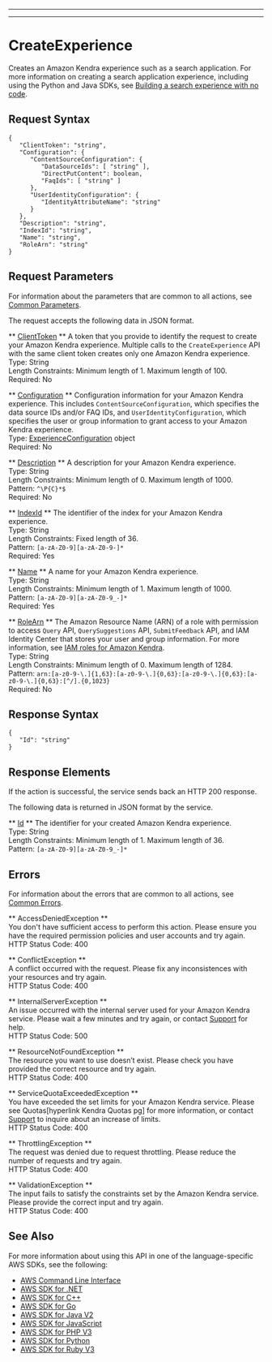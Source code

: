 --------

--------

# CreateExperience<a name="API_CreateExperience"></a>

Creates an Amazon Kendra experience such as a search application\. For more information on creating a search application experience, including using the Python and Java SDKs, see [Building a search experience with no code](https://docs.aws.amazon.com/kendra/latest/dg/deploying-search-experience-no-code.html)\.

## Request Syntax<a name="API_CreateExperience_RequestSyntax"></a>

```
{
   "ClientToken": "string",
   "Configuration": { 
      "ContentSourceConfiguration": { 
         "DataSourceIds": [ "string" ],
         "DirectPutContent": boolean,
         "FaqIds": [ "string" ]
      },
      "UserIdentityConfiguration": { 
         "IdentityAttributeName": "string"
      }
   },
   "Description": "string",
   "IndexId": "string",
   "Name": "string",
   "RoleArn": "string"
}
```

## Request Parameters<a name="API_CreateExperience_RequestParameters"></a>

For information about the parameters that are common to all actions, see [Common Parameters](CommonParameters.md)\.

The request accepts the following data in JSON format\.

 ** [ClientToken](#API_CreateExperience_RequestSyntax) **   <a name="Kendra-CreateExperience-request-ClientToken"></a>
A token that you provide to identify the request to create your Amazon Kendra experience\. Multiple calls to the `CreateExperience` API with the same client token creates only one Amazon Kendra experience\.  
Type: String  
Length Constraints: Minimum length of 1\. Maximum length of 100\.  
Required: No

 ** [Configuration](#API_CreateExperience_RequestSyntax) **   <a name="Kendra-CreateExperience-request-Configuration"></a>
Configuration information for your Amazon Kendra experience\. This includes `ContentSourceConfiguration`, which specifies the data source IDs and/or FAQ IDs, and `UserIdentityConfiguration`, which specifies the user or group information to grant access to your Amazon Kendra experience\.  
Type: [ExperienceConfiguration](API_ExperienceConfiguration.md) object  
Required: No

 ** [Description](#API_CreateExperience_RequestSyntax) **   <a name="Kendra-CreateExperience-request-Description"></a>
A description for your Amazon Kendra experience\.  
Type: String  
Length Constraints: Minimum length of 0\. Maximum length of 1000\.  
Pattern: `^\P{C}*$`   
Required: No

 ** [IndexId](#API_CreateExperience_RequestSyntax) **   <a name="Kendra-CreateExperience-request-IndexId"></a>
The identifier of the index for your Amazon Kendra experience\.  
Type: String  
Length Constraints: Fixed length of 36\.  
Pattern: `[a-zA-Z0-9][a-zA-Z0-9-]*`   
Required: Yes

 ** [Name](#API_CreateExperience_RequestSyntax) **   <a name="Kendra-CreateExperience-request-Name"></a>
A name for your Amazon Kendra experience\.  
Type: String  
Length Constraints: Minimum length of 1\. Maximum length of 1000\.  
Pattern: `[a-zA-Z0-9][a-zA-Z0-9_-]*`   
Required: Yes

 ** [RoleArn](#API_CreateExperience_RequestSyntax) **   <a name="Kendra-CreateExperience-request-RoleArn"></a>
The Amazon Resource Name \(ARN\) of a role with permission to access `Query` API, `QuerySuggestions` API, `SubmitFeedback` API, and IAM Identity Center that stores your user and group information\. For more information, see [IAM roles for Amazon Kendra](https://docs.aws.amazon.com/kendra/latest/dg/iam-roles.html)\.  
Type: String  
Length Constraints: Minimum length of 0\. Maximum length of 1284\.  
Pattern: `arn:[a-z0-9-\.]{1,63}:[a-z0-9-\.]{0,63}:[a-z0-9-\.]{0,63}:[a-z0-9-\.]{0,63}:[^/].{0,1023}`   
Required: No

## Response Syntax<a name="API_CreateExperience_ResponseSyntax"></a>

```
{
   "Id": "string"
}
```

## Response Elements<a name="API_CreateExperience_ResponseElements"></a>

If the action is successful, the service sends back an HTTP 200 response\.

The following data is returned in JSON format by the service\.

 ** [Id](#API_CreateExperience_ResponseSyntax) **   <a name="Kendra-CreateExperience-response-Id"></a>
The identifier for your created Amazon Kendra experience\.  
Type: String  
Length Constraints: Minimum length of 1\. Maximum length of 36\.  
Pattern: `[a-zA-Z0-9][a-zA-Z0-9_-]*` 

## Errors<a name="API_CreateExperience_Errors"></a>

For information about the errors that are common to all actions, see [Common Errors](CommonErrors.md)\.

 ** AccessDeniedException **   
You don't have sufficient access to perform this action\. Please ensure you have the required permission policies and user accounts and try again\.  
HTTP Status Code: 400

 ** ConflictException **   
A conflict occurred with the request\. Please fix any inconsistences with your resources and try again\.  
HTTP Status Code: 400

 ** InternalServerException **   
An issue occurred with the internal server used for your Amazon Kendra service\. Please wait a few minutes and try again, or contact [ Support](http://aws.amazon.com/aws.amazon.com/contact-us) for help\.  
HTTP Status Code: 500

 ** ResourceNotFoundException **   
The resource you want to use doesn’t exist\. Please check you have provided the correct resource and try again\.  
HTTP Status Code: 400

 ** ServiceQuotaExceededException **   
You have exceeded the set limits for your Amazon Kendra service\. Please see Quotas\[hyperlink Kendra Quotas pg\] for more information, or contact [ Support](http://aws.amazon.com/aws.amazon.com/contact-us) to inquire about an increase of limits\.  
HTTP Status Code: 400

 ** ThrottlingException **   
The request was denied due to request throttling\. Please reduce the number of requests and try again\.  
HTTP Status Code: 400

 ** ValidationException **   
The input fails to satisfy the constraints set by the Amazon Kendra service\. Please provide the correct input and try again\.  
HTTP Status Code: 400

## See Also<a name="API_CreateExperience_SeeAlso"></a>

For more information about using this API in one of the language\-specific AWS SDKs, see the following:
+  [AWS Command Line Interface](https://docs.aws.amazon.com/goto/aws-cli/kendra-2019-02-03/CreateExperience) 
+  [AWS SDK for \.NET](https://docs.aws.amazon.com/goto/DotNetSDKV3/kendra-2019-02-03/CreateExperience) 
+  [AWS SDK for C\+\+](https://docs.aws.amazon.com/goto/SdkForCpp/kendra-2019-02-03/CreateExperience) 
+  [AWS SDK for Go](https://docs.aws.amazon.com/goto/SdkForGoV1/kendra-2019-02-03/CreateExperience) 
+  [AWS SDK for Java V2](https://docs.aws.amazon.com/goto/SdkForJavaV2/kendra-2019-02-03/CreateExperience) 
+  [AWS SDK for JavaScript](https://docs.aws.amazon.com/goto/AWSJavaScriptSDK/kendra-2019-02-03/CreateExperience) 
+  [AWS SDK for PHP V3](https://docs.aws.amazon.com/goto/SdkForPHPV3/kendra-2019-02-03/CreateExperience) 
+  [AWS SDK for Python](https://docs.aws.amazon.com/goto/boto3/kendra-2019-02-03/CreateExperience) 
+  [AWS SDK for Ruby V3](https://docs.aws.amazon.com/goto/SdkForRubyV3/kendra-2019-02-03/CreateExperience) 